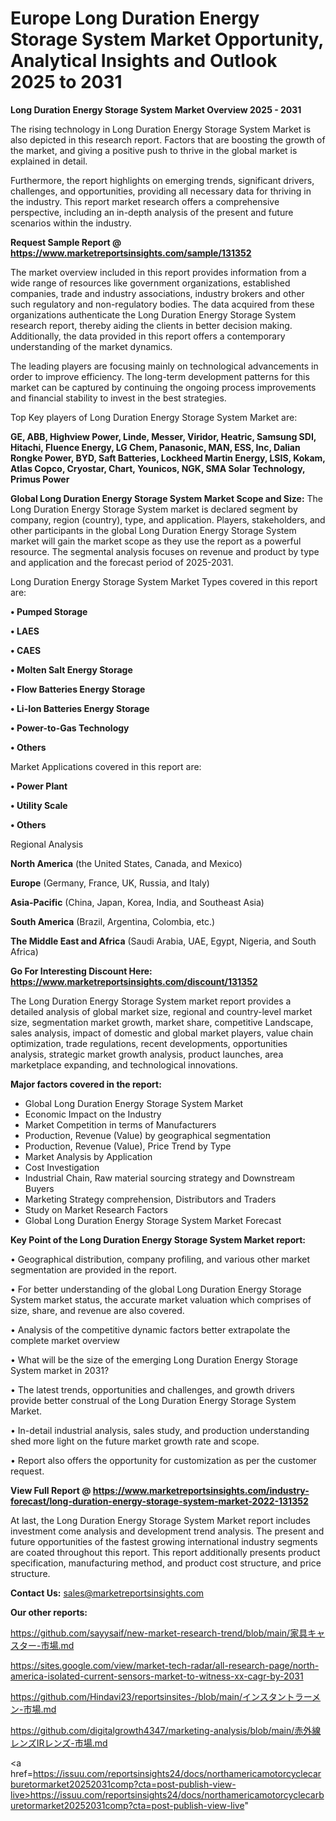 # Europe Long Duration Energy Storage System Market Opportunity, Analytical Insights and Outlook 2025 to 2031

<Strong> Long Duration Energy Storage System Market Overview 2025 - 2031</strong>

The rising technology in Long Duration Energy Storage System Market is also depicted in this research report. Factors that are boosting the growth of the market, and giving a positive push to thrive in the global market is explained in detail.

Furthermore, the report highlights on emerging trends, significant drivers, challenges, and opportunities, providing all necessary data for thriving in the industry. This report market research offers a comprehensive perspective, including an in-depth analysis of the present and future scenarios within the industry.

<strong>Request Sample Report @ <a href=https://www.marketreportsinsights.com/sample/131352>https://www.marketreportsinsights.com/sample/131352</a></strong>

The market overview included in this report provides information from a wide range of resources like government organizations, established companies, trade and industry associations, industry brokers and other such regulatory and non-regulatory bodies. The data acquired from these organizations authenticate the Long Duration Energy Storage System research report, thereby aiding the clients in better decision making. Additionally, the data provided in this report offers a contemporary understanding of the market dynamics.

The leading players are focusing mainly on technological advancements in order to improve efficiency. The long-term development patterns for this market can be captured by continuing the ongoing process improvements and financial stability to invest in the best strategies.

Top Key players of Long Duration Energy Storage System Market are:

<strong>GE, ABB, Highview Power, Linde, Messer, Viridor, Heatric, Samsung SDI, Hitachi, Fluence Energy, LG Chem, Panasonic, MAN, ESS, Inc, Dalian Rongke Power, BYD, Saft Batteries, Lockheed Martin Energy, LSIS, Kokam, Atlas Copco, Cryostar, Chart, Younicos, NGK, SMA Solar Technology, Primus Power</strong>

<strong><b>Global Long Duration Energy Storage System Market Scope and Size:</b></strong>
The Long Duration Energy Storage System market is declared segment by company, region (country), type, and application. Players, stakeholders, and other participants in the global Long Duration Energy Storage System market will gain the market scope as they use the report as a powerful resource. The segmental analysis focuses on revenue and product by type and application and the forecast period of 2025-2031.

Long Duration Energy Storage System Market Types covered in this report are:

<strong>• Pumped Storage

• LAES

• CAES

• Molten Salt Energy Storage

• Flow Batteries Energy Storage

• Li-Ion Batteries Energy Storage

• Power-to-Gas Technology

• Others</strong>

Market Applications covered in this report are:

<strong>• Power Plant

• Utility Scale

• Others</strong> 

Regional Analysis

<strong>North America</strong> (the United States, Canada, and Mexico)

<strong>Europe</strong> (Germany, France, UK, Russia, and Italy)

<strong>Asia-Pacific</strong> (China, Japan, Korea, India, and Southeast Asia)

<strong>South America</strong> (Brazil, Argentina, Colombia, etc.)

<strong>The Middle East and Africa</strong> (Saudi Arabia, UAE, Egypt, Nigeria, and South Africa)

<strong>Go For Interesting Discount Here: <a href=https://www.marketreportsinsights.com/discount/131352>https://www.marketreportsinsights.com/discount/131352</a></strong>

The Long Duration Energy Storage System market report provides a detailed analysis of global market size, regional and country-level market size, segmentation market growth, market share, competitive Landscape, sales analysis, impact of domestic and global market players, value chain optimization, trade regulations, recent developments, opportunities analysis, strategic market growth analysis, product launches, area marketplace expanding, and technological innovations.

<strong><b>Major factors covered in the report:</b></strong>
<ul>
  <li>Global Long Duration Energy Storage System Market </li>
  <li>Economic Impact on the Industry</li>
  <li>Market Competition in terms of Manufacturers</li>
  <li>Production, Revenue (Value) by geographical segmentation</li>
  <li>Production, Revenue (Value), Price Trend by Type</li>
  <li>Market Analysis by Application</li>
  <li>Cost Investigation</li>
  <li>Industrial Chain, Raw material sourcing strategy and Downstream Buyers</li>
  <li>Marketing Strategy comprehension, Distributors and Traders</li>
  <li>Study on Market Research Factors</li>
  <li>Global Long Duration Energy Storage System Market Forecast</li>
</ul>

<strong><b>Key Point of the Long Duration Energy Storage System Market report:</b></strong>

• Geographical distribution, company profiling, and various other market segmentation are provided in the report.

• For better understanding of the global Long Duration Energy Storage System market status, the accurate market valuation which comprises of size, share, and revenue are also covered.

• Analysis of the competitive dynamic factors better extrapolate the complete market overview

• What will be the size of the emerging Long Duration Energy Storage System market in 2031?

• The latest trends, opportunities and challenges, and growth drivers provide better construal of the Long Duration Energy Storage System Market.

• In-detail industrial analysis, sales study, and production understanding shed more light on the future market growth rate and scope.

• Report also offers the opportunity for customization as per the customer request.

<strong><b>View Full Report @ <a href=https://www.marketreportsinsights.com/industry-forecast/long-duration-energy-storage-system-market-2022-131352>https://www.marketreportsinsights.com/industry-forecast/long-duration-energy-storage-system-market-2022-131352</a></b></strong>


At last, the Long Duration Energy Storage System Market report includes investment come analysis and development trend analysis. The present and future opportunities of the fastest growing international industry segments are coated throughout this report. This report additionally presents product specification, manufacturing method, and product cost structure, and price structure.

<strong>Contact Us:</strong>
sales@marketreportsinsights.com

<strong>Our other reports:</strong>

<a href=https://github.com/sayysaif/new-market-research-trend/blob/main/家具キャスター-市場.md>https://github.com/sayysaif/new-market-research-trend/blob/main/家具キャスター-市場.md</a>

<a href=https://sites.google.com/view/market-tech-radar/all-research-page/north-america-isolated-current-sensors-market-to-witness-xx-cagr-by-2031>https://sites.google.com/view/market-tech-radar/all-research-page/north-america-isolated-current-sensors-market-to-witness-xx-cagr-by-2031</a>

<a href=https://github.com/Hindavi23/reportsinsites-/blob/main/インスタントラーメン-市場.md>https://github.com/Hindavi23/reportsinsites-/blob/main/インスタントラーメン-市場.md</a>

<a href=https://github.com/digitalgrowth4347/marketing-analysis/blob/main/赤外線レンズIRレンズ-市場.md>https://github.com/digitalgrowth4347/marketing-analysis/blob/main/赤外線レンズIRレンズ-市場.md</a>

<a href=https://issuu.com/reportsinsights24/docs/northamericamotorcyclecarburetormarket20252031comp?cta=post-publish-view-live>https://issuu.com/reportsinsights24/docs/northamericamotorcyclecarburetormarket20252031comp?cta=post-publish-view-live</a>"
